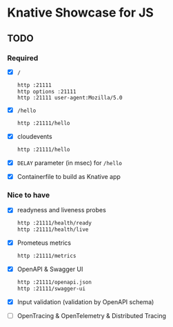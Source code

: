 # Knative Showcase for JS

## TODO

### Required

* [x] `/`

  ```bash
  http :21111
  http options :21111
  http :21111 user-agent:Mozilla/5.0
  ```

* [x] `/hello`

  ```bash
  http :21111/hello
  ```

* [x] cloudevents

  ```bash
  http :21111/hello
  ```

* [x] `DELAY` parameter (in msec) for `/hello`
* [x] Containerfile to build as Knative app

### Nice to have

* [x] readyness and liveness probes

  ```bash
  http :21111/health/ready
  http :21111/health/live
  ```

* [x] Prometeus metrics

  ```bash
  http :21111/metrics
  ```

* [x] OpenAPI & Swagger UI

  ```bash
  http :21111/openapi.json
  http :21111/swagger-ui
  ```
* [x] Input validation (validation by OpenAPI schema)
* [ ] OpenTracing & OpenTelemetry & Distributed Tracing
